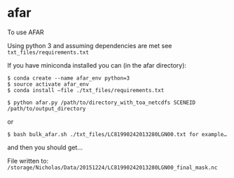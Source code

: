 # afar

To use AFAR

Using python 3 and assuming dependencies are met see `txt_files/requirements.txt`

If you have miniconda installed you can (in the afar directory):

    $ conda create --name afar_env python=3 
    $ source activate afar_env
    $ conda install –file ./txt_files/requirements.txt

    $ python afar.py /path/to/directory_with_toa_netcdfs SCENEID /path/to/output_directory

or 

    $ bash bulk_afar.sh ./txt_files/LC81990242013280LGN00.txt for example…

and then you should get…

File written to: `/storage/Nicholas/Data/20151224/LC81990242013280LGN00_final_mask.nc`
